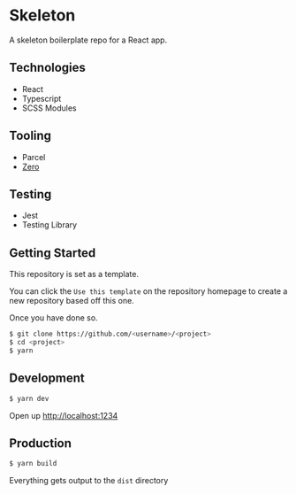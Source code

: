 # Skeleton

A skeleton boilerplate repo for a React app.

## Technologies

- React
- Typescript
- SCSS Modules

## Tooling

- Parcel
- [Zero](https://github.com/adhamu/zero)

## Testing

- Jest
- Testing Library

## Getting Started

This repository is set as a template.

You can click the `Use this template` on the repository homepage to create a new repository based off this one.

Once you have done so.

```sh
$ git clone https://github.com/<username>/<project>
$ cd <project>
$ yarn
```

## Development

```sh
$ yarn dev
```

Open up [http://localhost:1234](http://localhost:1234)

## Production

```sh
$ yarn build
```

Everything gets output to the `dist` directory
